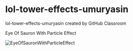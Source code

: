 # lol-tower-effects-umuryasin
lol-tower-effects-umuryasin created by GitHub Classroom

Eye Of Sauron With Particle Effect

![EyeOfSauronWithParticleEffect](https://user-images.githubusercontent.com/52819477/150437946-1f58b5ba-b542-40a3-9aff-bd8b89777040.PNG)

